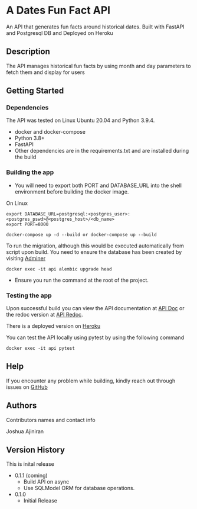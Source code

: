# A Dates Fun Fact API

An API that generates fun facts around historical dates. Built with FastAPI and Postgresql DB and Deployed on Heroku

## Description

The API manages historical fun facts by using month and day parameters to fetch them and display for users

## Getting Started

### Dependencies

The API was tested on Linux Ubuntu 20.04 and Python 3.9.4.
- docker and docker-compose
- Python 3.8+
- FastAPI
- Other dependencies are in the requirements.txt and are installed during the build

### Building the app

- You will need to export both PORT and DATABASE_URL into the shell environment before building the docker image.

On Linux
```
export DATABASE_URL=postgresql:<postgres_user>:<postgres_pswd>@<postgres_host>/<db_name>
export PORT=8000

docker-compose up -d --build or docker-compose up --build
```
To run the migration, although this would be executed automatically from script upon build.
You need to ensure the database has been created by visiting [Adminer](http://localhost:8080)
```
docker exec -it api alembic upgrade head
```
- Ensure you run the command at the root of the project.

### Testing the app
Upon successful build you can view the API documentation at [API Doc](http://localhost:8000) or the redoc version at [API Redoc](http://localhost:8000/documentation).

There is a deployed version on [Heroku](https://dates-facts-api.herokuapp.com)

You can test the API locally using pytest by using the following command
```
docker exec -it api pytest
```

## Help

If you encounter any problem while building, kindly reach out through issues on [GitHub](https://github.com/joshajiniran/dates-api.git)

## Authors

Contributors names and contact info

Joshua Ajiniran

## Version History
This is inital release

- 0.1.1 (coming)
  - Build API on async
  - Use SQLModel ORM for database operations.
- 0.1.0
  - Initial Release
